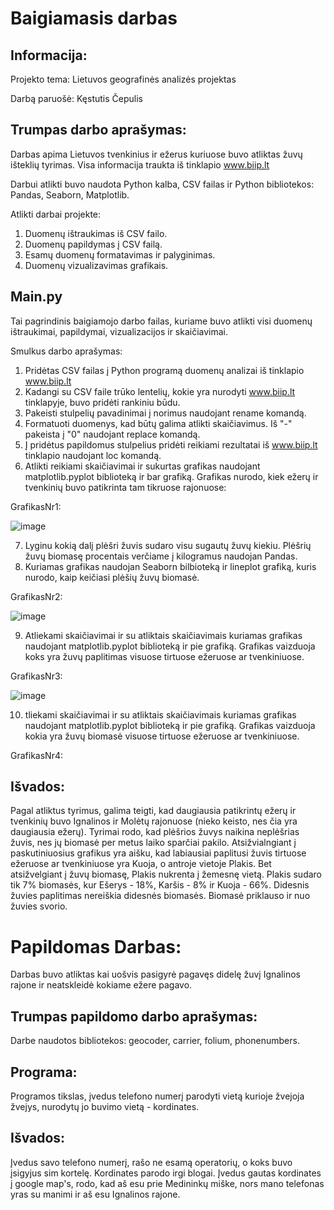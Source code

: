 # Baigiamasis darbas

## Informacija:
Projekto tema: Lietuvos geografinės analizės projektas

Darbą paruošė: Kęstutis Čepulis
## Trumpas darbo aprašymas:

Darbas apima Lietuvos tvenkinius ir ežerus kuriuose buvo atliktas žuvų išteklių tyrimas. Visa informacija traukta iš tinklapio www.biip.lt

Darbui atlikti buvo naudota Python kalba, CSV failas ir Python bibliotekos: Pandas, Seaborn, Matplotlib.

Atlikti darbai projekte:
1. Duomenų ištraukimas iš CSV failo.
2. Duomenų papildymas į CSV failą.
3. Esamų duomenų formatavimas ir palyginimas.
4. Duomenų vizualizavimas grafikais.

## Main.py

Tai pagrindinis baigiamojo darbo failas, kuriame buvo atlikti visi duomenų ištraukimai, papildymai, vizualizacijos ir skaičiavimai.

Smulkus darbo aprašymas:
1. Pridėtas CSV failas į Python programą duomenų analizai iš tinklapio www.biip.lt
2. Kadangi su CSV faile trūko lentelių, kokie yra nurodyti www.biip.lt tinklapyje, buvo pridėti rankiniu būdu.
3. Pakeisti stulpelių pavadinimai į norimus naudojant rename komandą.
4. Formatuoti duomenys, kad būtų galima atlikti skaičiavimus. Iš "-" pakeista į "0" naudojant replace komandą.
5. Į pridėtus papildomus stulpelius pridėti reikiami rezultatai iš www.biip.lt tinklapio naudojant loc komandą.
6. Atlikti reikiami skaičiavimai ir sukurtas grafikas naudojant matplotlib.pyplot biblioteką ir bar grafiką. Grafikas nurodo, kiek ežerų ir tvenkinių buvo patikrinta tam tikruose rajonuose:

GrafikasNr1:

![image](https://github.com/VerCyd/Final_Project/assets/144364760/6e8f46bc-ab0a-44e4-bf54-5a020c2fb7fe)

7. Lyginu kokią dalį plėšri žuvis sudaro visu sugautų žuvų kiekiu. Plėšrių žuvų biomasę procentais verčiame į kilogramus naudojan Pandas.
8. Kuriamas grafikas naudojan Seaborn bilbioteką ir lineplot grafiką, kuris nurodo, kaip keičiasi plėšių žuvų biomasė.

GrafikasNr2:

![image](https://github.com/VerCyd/Final_Project/assets/144364760/d7fadf9c-51ac-44b9-8c33-1f159a290bf5)

9. Atliekami skaičiavimai ir su atliktais skaičiavimais kuriamas grafikas naudojant matplotlib.pyplot biblioteką ir pie grafiką. Grafikas vaizduoja koks yra žuvų paplitimas visuose tirtuose ežeruose ar tvenkiniuose.

GrafikasNr3:

![image](https://github.com/VerCyd/Final_Project/assets/144364760/de8af25c-e2bb-4743-8ad7-34631b415035)


10. tliekami skaičiavimai ir su atliktais skaičiavimais kuriamas grafikas naudojant matplotlib.pyplot biblioteką ir pie grafiką. Grafikas vaizduoja kokia yra žuvų biomasė visuose tirtuose ežeruose ar tvenkiniuose.

GrafikasNr4:


## Išvados:
Pagal atliktus tyrimus, galima teigti, kad daugiausia patikrintų ežerų ir tvenkinių buvo Ignalinos ir Molėtų rajonuose (nieko keisto, nes čia yra daugiausia ežerų).
Tyrimai rodo, kad plėšrios žuvys naikina neplėšrias žuvis, nes jų biomasė per metus laiko sparčiai pakilo. 
Atsižvialngiant į paskutiniuosius grafikus yra aišku, kad labiausiai paplitusi žuvis tirtuose ežeruose ar tvenkiniuose yra Kuoja, o antroje vietoje Plakis. Bet atsižvelgiant į žuvų biomasę, Plakis nukrenta į žemesnę vietą. Plakis sudaro tik 7% biomasės, kur Ešerys - 18%, Karšis - 8% ir Kuoja - 66%. Didesnis žuvies paplitimas nereiškia didesnės biomasės. Biomasė priklauso ir nuo žuvies svorio. 


# Papildomas Darbas:
Darbas buvo atliktas kai uošvis pasigyrė pagavęs didelę žuvį Ignalinos rajone ir neatskleidė kokiame ežere pagavo.

## Trumpas papildomo darbo aprašymas:
Darbe naudotos bibliotekos: geocoder, carrier, folium, phonenumbers.

## Programa:
Programos tikslas, įvedus telefono numerį parodyti vietą kurioje žvejoja žvejys, nurodytų jo buvimo vietą - kordinates. 

## Išvados:

Įvedus savo telefono numerį, rašo ne esamą operatorių, o koks buvo įsigyjus sim kortelę. Kordinates parodo irgi blogai. Įvedus gautas kordinates į google map's, rodo, kad aš esu prie Medininkų miške, nors mano telefonas yras su manimi ir aš esu Ignalinos rajone. 




